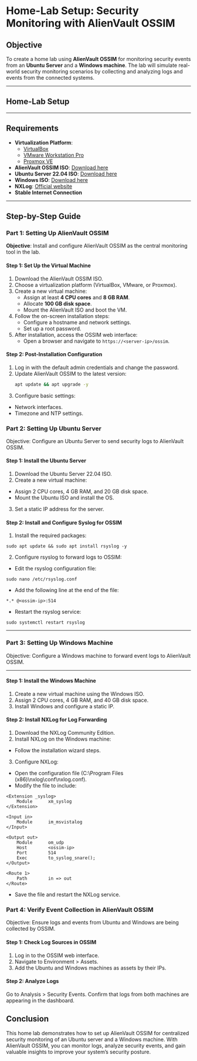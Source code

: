 # Home-Lab Setup: Security Monitoring with AlienVault OSSIM

## Objective
To create a home lab using **AlienVault OSSIM** for monitoring security events from an **Ubuntu Server** and a **Windows machine**. The lab will simulate real-world security monitoring scenarios by collecting and analyzing logs and events from the connected systems.

---

## Home-Lab Setup

---

## Requirements
- **Virtualization Platform**:
  - [VirtualBox](https://www.virtualbox.org/)
  - [VMware Workstation Pro](https://www.vmware.com/products/workstation-pro.html)
  - [Proxmox VE](https://www.proxmox.com/en/proxmox-ve)
- **AlienVault OSSIM ISO**: [Download here](https://cybersecurity.att.com/products/ossim/download)
- **Ubuntu Server 22.04 ISO**: [Download here](https://releases.ubuntu.com/22.04/)
- **Windows ISO**: [Download here](https://www.microsoft.com/en-us/software-download/windows10)
- **NXLog**: [Official website](https://nxlog.co/products/nxlog-community-edition)
- **Stable Internet Connection**

---

## Step-by-Step Guide

### Part 1: Setting Up AlienVault OSSIM
**Objective**: Install and configure AlienVault OSSIM as the central monitoring tool in the lab.

#### Step 1: Set Up the Virtual Machine
1. Download the AlienVault OSSIM ISO.
2. Choose a virtualization platform (VirtualBox, VMware, or Proxmox).
3. Create a new virtual machine:
   - Assign at least **4 CPU cores** and **8 GB RAM**.
   - Allocate **100 GB disk space**.
   - Mount the AlienVault ISO and boot the VM.
4. Follow the on-screen installation steps:
   - Configure a hostname and network settings.
   - Set up a root password.
5. After installation, access the OSSIM web interface:
   - Open a browser and navigate to `https://<server-ip>/ossim`.

#### Step 2: Post-Installation Configuration
1. Log in with the default admin credentials and change the password.
2. Update AlienVault OSSIM to the latest version:
   ```bash
   apt update && apt upgrade -y
   ```
3. Configure basic settings:
- Network interfaces.
- Timezone and NTP settings.
### Part 2: Setting Up Ubuntu Server
Objective: Configure an Ubuntu Server to send security logs to AlienVault OSSIM.

#### Step 1: Install the Ubuntu Server
1. Download the Ubuntu Server 22.04 ISO.
2. Create a new virtual machine:
- Assign 2 CPU cores, 4 GB RAM, and 20 GB disk space.
- Mount the Ubuntu ISO and install the OS.
3. Set a static IP address for the server.
#### Step 2: Install and Configure Syslog for OSSIM
1. Install the required packages:
```
sudo apt update && sudo apt install rsyslog -y
```
2. Configure rsyslog to forward logs to OSSIM:
- Edit the rsyslog configuration file:
```
sudo nano /etc/rsyslog.conf
```
- Add the following line at the end of the file:
```
*.* @<ossim-ip>:514
```
- Restart the rsyslog service:
```
sudo systemctl restart rsyslog
```
---
### Part 3: Setting Up Windows Machine
Objective: Configure a Windows machine to forward event logs to AlienVault OSSIM.

---

#### Step 1: Install the Windows Machine
1. Create a new virtual machine using the Windows ISO.
2. Assign 2 CPU cores, 4 GB RAM, and 40 GB disk space.
3. Install Windows and configure a static IP.
#### Step 2: Install NXLog for Log Forwarding
1. Download the NXLog Community Edition.
2. Install NXLog on the Windows machine:
- Follow the installation wizard steps.
3. Configure NXLog:
- Open the configuration file (C:\Program Files (x86)\nxlog\conf\nxlog.conf).
- Modify the file to include:
```
<Extension _syslog>
    Module      xm_syslog
</Extension>

<Input in>
    Module      im_msvistalog
</Input>

<Output out>
    Module      om_udp
    Host        <ossim-ip>
    Port        514
    Exec        to_syslog_snare();
</Output>

<Route 1>
    Path        in => out
</Route>
```
- Save the file and restart the NXLog service.
### Part 4: Verify Event Collection in AlienVault OSSIM
Objective: Ensure logs and events from Ubuntu and Windows are being collected by OSSIM.

#### Step 1: Check Log Sources in OSSIM
1. Log in to the OSSIM web interface.
2. Navigate to Environment > Assets.
3. Add the Ubuntu and Windows machines as assets by their IPs.

#### Step 2: Analyze Logs
Go to Analysis > Security Events.
Confirm that logs from both machines are appearing in the dashboard.

## Conclusion
This home lab demonstrates how to set up AlienVault OSSIM for centralized security monitoring of an Ubuntu server and a Windows machine. With AlienVault OSSIM, you can monitor logs, analyze security events, and gain valuable insights to improve your system’s security posture.
